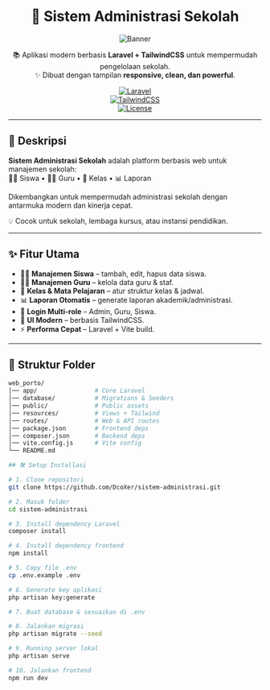 <div align="center">
  
# 🏫 Sistem Administrasi Sekolah  

![Banner](https://dummyimage.com/1000x250/111827/38bdf8&text=Sistem+Administrasi+Sekolah)  

📚 Aplikasi modern berbasis **Laravel + TailwindCSS** untuk mempermudah pengelolaan sekolah.  
✨ Dibuat dengan tampilan **responsive, clean, dan powerful**.  

[![Laravel](https://img.shields.io/badge/Laravel-10-red?logo=laravel)](https://laravel.com/)  
[![TailwindCSS](https://img.shields.io/badge/TailwindCSS-3.0-38bdf8?logo=tailwind-css)](https://tailwindcss.com/)  
[![License](https://img.shields.io/badge/License-MIT-green.svg)](LICENSE)  

</div>

---

## 🚀 Deskripsi

**Sistem Administrasi Sekolah** adalah platform berbasis web untuk manajemen sekolah:  
👨‍🎓 Siswa • 👩‍🏫 Guru • 🏫 Kelas • 📊 Laporan  

Dikembangkan untuk mempermudah administrasi sekolah dengan antarmuka modern dan kinerja cepat.  

💡 Cocok untuk sekolah, lembaga kursus, atau instansi pendidikan.  

---

## ✨ Fitur Utama

- 👨‍🎓 **Manajemen Siswa** – tambah, edit, hapus data siswa.  
- 👩‍🏫 **Manajemen Guru** – kelola data guru & staf.  
- 🏫 **Kelas & Mata Pelajaran** – atur struktur kelas & jadwal.  
- 📊 **Laporan Otomatis** – generate laporan akademik/administrasi.  
- 🔐 **Login Multi-role** – Admin, Guru, Siswa.  
- 🎨 **UI Modern** – berbasis TailwindCSS.  
- ⚡ **Performa Cepat** – Laravel + Vite build.  

---

## 📂 Struktur Folder

```bash
web_porto/
│── app/                # Core Laravel
│── database/           # Migrations & Seeders
│── public/             # Public assets
│── resources/          # Views + Tailwind
│── routes/             # Web & API routes
│── package.json        # Frontend deps
│── composer.json       # Backend deps
│── vite.config.js      # Vite config
└── README.md

## 🛠 Setup Installasi

# 1. Clone repositori
git clone https://github.com/DcoXer/sistem-administrasi.git

# 2. Masuk folder
cd sistem-administrasi

# 3. Install dependency Laravel
composer install

# 4. Install dependency frontend
npm install

# 5. Copy file .env
cp .env.example .env

# 6. Generate key aplikasi
php artisan key:generate

# 7. Buat database & sesuaikan di .env

# 8. Jalankan migrasi
php artisan migrate --seed

# 9. Running server lokal
php artisan serve

# 10. Jalankan frontend
npm run dev